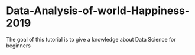 # Data-Analysis-of-world-Happiness-2019
The goal of this tutorial is to give a knowledge about Data Science for beginners
